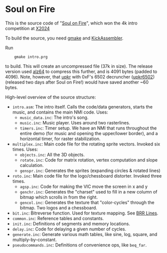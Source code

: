 # Soul on Fire

This is the source code of "[Soul on Fire](https://csdb.dk/release/?id=242826)",
which won the 4k intro competition at [X2024](https://csdb.dk/event/?id=3294)

To build the source, you need [gmake](https://www.gnu.org/software/make/)
and [KickAssembler](http://theweb.dk/KickAssembler/Main.html#frontpage).

Run
```
    gmake intro.prg
```
to build. This will create an uncompressed file (37k in size). The release version used
[alz64](https://csdb.dk/release/?id=77754) to compress this further, and is 4091 bytes
(padded to 4096).
Note, however, that
[upkr](https://github.com/exoticorn/upkr) with 0xF's 6502 decruncher
([upkr6502](https://github.com/pfusik/upkr6502)) (released two days after Soul on Fire!)
would have saved another ~60 bytes.

High-level overview of the source structure:

 * `intro.asm`: The intro itself. Calls the code/data generators, starts the music, and contains the main NMI code. Uses:
     * `music_data.inc`: The intro's song.
     * `music.inc`: Music player. Uses around two rasterlines.
     * `timers.inc`: Timer setup. We have an NMI that runs throughout the entire demo (for music
          and opening the upper/lower border), and a horizontal timer, for raster stabilization.
 * `multiplex.inc`: Main code file for the rotating sprite vectors. Invoked six times. Uses:
     * `objects.inc`: All the 3D objects.
     * `rotate.inc`: Code for matrix rotation, vertex computation and slope calculation.
     * `genspr.inc`: Generates the sprites (expanding circles & rotated lines)
 * `roto.inc`: Main code file for the logo/chessboard distorter. Invoked three times.
     * `agsp.inc`: Code for making the VIC move the screen in x and y
     * `genchr.inc`: Generates the "charset" used to fill in a new column of bitmap which scrolls in from the right.
     * `gencol.inc`: Generates the texture that "color-cycles" through the bitmap. Two logos and a chessboard.
 * `bit.inc`: Bitreverse function. Used for texture mapping. See [BRR Lines](http://www.quiss.org/boo/).
 * `common.inc`: Reference tables and constants.
 * `init.inc`: Definitions of segments and memory locations.
 * `delay.inc`: Code for delaying a given number of cycles.
 * `generate.inc`: Generate various math tables, like sine, log, square, and multiply-by-constant.
 * `pseudocommands.inc`: Definitions of convenience ops, like `beq_far`.
